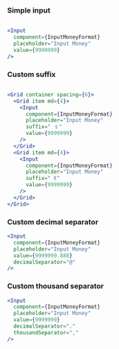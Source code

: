 ### Simple input

```jsx

<Input
  component={InputMoneyFormat}
  placeholder="Input Money"
  value={9999999}
/>
```

### Custom suffix

```jsx

<Grid container spacing={6}>
  <Grid item md={4}>
    <Input
      component={InputMoneyFormat}
      placeholder="Input Money"
      suffix=" ﹩"
      value={9999999}
    />
  </Grid>
  <Grid item md={4}>
    <Input
      component={InputMoneyFormat}
      placeholder="Input Money"
      suffix=" €"
      value={9999999}
    />
  </Grid>
</Grid>
```

### Custom decimal separator

```jsx
<Input
  component={InputMoneyFormat}
  placeholder="Input Money"
  value={9999999.888}
  decimalSeparator="@"
/>
```

### Custom thousand separator

```jsx
<Input
  component={InputMoneyFormat}
  placeholder="Input Money"
  value={9999999}
  decimalSeparator="."
  thousandSeparator=","
/>
```
